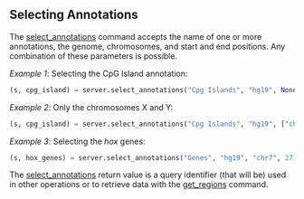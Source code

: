 ## Selecting Annotations

The [select_annotations](http://deepblue.mpi-inf.mpg.de/api.html#api-select_annotations) command accepts the name of one or more annotations, the genome, chromosomes, and start and end positions. Any combination of these parameters is possible.

*Example 1*: Selecting the CpG Island annotation:
```python
(s, cpg_island) = server.select_annotations("Cpg Islands", "hg19", None, None, None, user_key)
```

*Example 2*: Only the chromosomes X and Y:
```python
(s, cpg_island) = server.select_annotations("Cpg Islands", "hg19", ["chrX", "chrY"], None, None, user_key)
```


*Example 3*: Selecting the *hox* genes:
```python
(s, hox_genes) = server.select_annotations("Genes", "hg19", "chr7", 27130000, 27250000, user_key)
```

The [select_annotations](http://deepblue.mpi-inf.mpg.de/api.html#api-select_annotations) return value is a query identifier (that will be) used in other operations or to retrieve data with the [get_regions](http://deepblue.mpi-inf.mpg.de/api.html#api-get_regions) command.